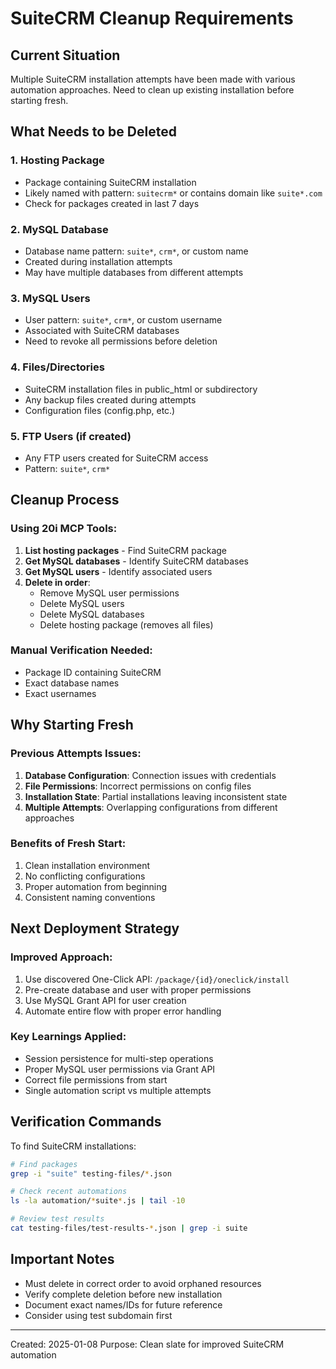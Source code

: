# SuiteCRM Cleanup Requirements

## Current Situation
Multiple SuiteCRM installation attempts have been made with various automation approaches. Need to clean up existing installation before starting fresh.

## What Needs to be Deleted

### 1. Hosting Package
- Package containing SuiteCRM installation
- Likely named with pattern: `suitecrm*` or contains domain like `suite*.com`
- Check for packages created in last 7 days

### 2. MySQL Database
- Database name pattern: `suite*`, `crm*`, or custom name
- Created during installation attempts
- May have multiple databases from different attempts

### 3. MySQL Users
- User pattern: `suite*`, `crm*`, or custom username
- Associated with SuiteCRM databases
- Need to revoke all permissions before deletion

### 4. Files/Directories
- SuiteCRM installation files in public_html or subdirectory
- Any backup files created during attempts
- Configuration files (config.php, etc.)

### 5. FTP Users (if created)
- Any FTP users created for SuiteCRM access
- Pattern: `suite*`, `crm*`

## Cleanup Process

### Using 20i MCP Tools:
1. **List hosting packages** - Find SuiteCRM package
2. **Get MySQL databases** - Identify SuiteCRM databases
3. **Get MySQL users** - Identify associated users
4. **Delete in order**:
   - Remove MySQL user permissions
   - Delete MySQL users
   - Delete MySQL databases
   - Delete hosting package (removes all files)

### Manual Verification Needed:
- Package ID containing SuiteCRM
- Exact database names
- Exact usernames

## Why Starting Fresh

### Previous Attempts Issues:
1. **Database Configuration**: Connection issues with credentials
2. **File Permissions**: Incorrect permissions on config files
3. **Installation State**: Partial installations leaving inconsistent state
4. **Multiple Attempts**: Overlapping configurations from different approaches

### Benefits of Fresh Start:
1. Clean installation environment
2. No conflicting configurations
3. Proper automation from beginning
4. Consistent naming conventions

## Next Deployment Strategy

### Improved Approach:
1. Use discovered One-Click API: `/package/{id}/oneclick/install`
2. Pre-create database and user with proper permissions
3. Use MySQL Grant API for user creation
4. Automate entire flow with proper error handling

### Key Learnings Applied:
- Session persistence for multi-step operations
- Proper MySQL user permissions via Grant API
- Correct file permissions from start
- Single automation script vs multiple attempts

## Verification Commands

To find SuiteCRM installations:
```bash
# Find packages
grep -i "suite" testing-files/*.json

# Check recent automations
ls -la automation/*suite*.js | tail -10

# Review test results
cat testing-files/test-results-*.json | grep -i suite
```

## Important Notes
- Must delete in correct order to avoid orphaned resources
- Verify complete deletion before new installation
- Document exact names/IDs for future reference
- Consider using test subdomain first

---
Created: 2025-01-08
Purpose: Clean slate for improved SuiteCRM automation
